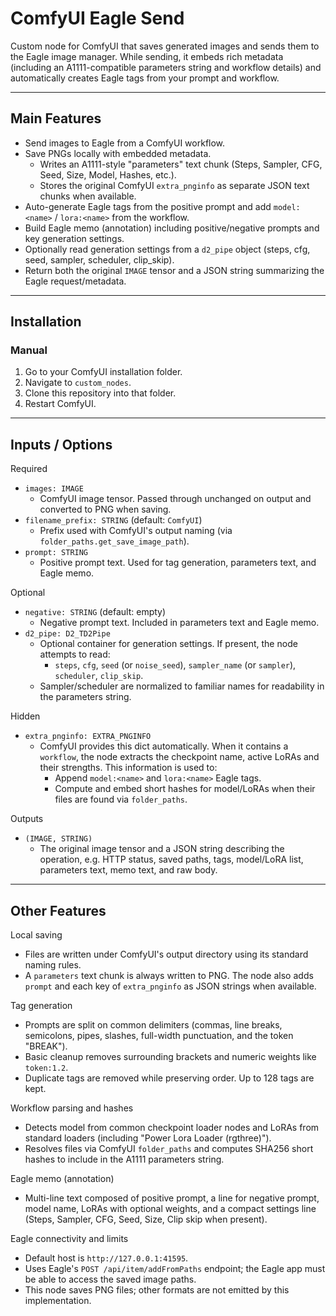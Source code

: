 # ComfyUI Eagle Send

Custom node for ComfyUI that saves generated images and sends them to the Eagle image manager. While sending, it embeds rich metadata (including an A1111-compatible parameters string and workflow details) and automatically creates Eagle tags from your prompt and workflow.

---

## Main Features

- Send images to Eagle from a ComfyUI workflow.
- Save PNGs locally with embedded metadata.
  - Writes an A1111-style "parameters" text chunk (Steps, Sampler, CFG, Seed, Size, Model, Hashes, etc.).
  - Stores the original ComfyUI `extra_pnginfo` as separate JSON text chunks when available.
- Auto-generate Eagle tags from the positive prompt and add `model:<name>` / `lora:<name>` from the workflow.
- Build Eagle memo (annotation) including positive/negative prompts and key generation settings.
- Optionally read generation settings from a `d2_pipe` object (steps, cfg, seed, sampler, scheduler, clip_skip).
- Return both the original `IMAGE` tensor and a JSON string summarizing the Eagle request/metadata.

---

## Installation

### Manual
1. Go to your ComfyUI installation folder.
2. Navigate to `custom_nodes`.
3. Clone this repository into that folder.
4. Restart ComfyUI.

---

## Inputs / Options

Required
- `images: IMAGE`
  - ComfyUI image tensor. Passed through unchanged on output and converted to PNG when saving.
- `filename_prefix: STRING` (default: `ComfyUI`)
  - Prefix used with ComfyUI's output naming (via `folder_paths.get_save_image_path`).
- `prompt: STRING`
  - Positive prompt text. Used for tag generation, parameters text, and Eagle memo.

Optional
- `negative: STRING` (default: empty)
  - Negative prompt text. Included in parameters text and Eagle memo.
- `d2_pipe: D2_TD2Pipe`
  - Optional container for generation settings. If present, the node attempts to read:
    - `steps`, `cfg`, `seed` (or `noise_seed`), `sampler_name` (or `sampler`), `scheduler`, `clip_skip`.
  - Sampler/scheduler are normalized to familiar names for readability in the parameters string.

Hidden
- `extra_pnginfo: EXTRA_PNGINFO`
  - ComfyUI provides this dict automatically. When it contains a `workflow`, the node extracts the checkpoint name, active LoRAs and their strengths. This information is used to:
    - Append `model:<name>` and `lora:<name>` Eagle tags.
    - Compute and embed short hashes for model/LoRAs when their files are found via `folder_paths`.

Outputs
- `(IMAGE, STRING)`
  - The original image tensor and a JSON string describing the operation, e.g. HTTP status, saved paths, tags, model/LoRA list, parameters text, memo text, and raw body.

---

## Other Features

Local saving
- Files are written under ComfyUI's output directory using its standard naming rules.
- A `parameters` text chunk is always written to PNG. The node also adds `prompt` and each key of `extra_pnginfo` as JSON strings when available.

Tag generation
- Prompts are split on common delimiters (commas, line breaks, semicolons, pipes, slashes, full-width punctuation, and the token "BREAK").
- Basic cleanup removes surrounding brackets and numeric weights like `token:1.2`.
- Duplicate tags are removed while preserving order. Up to 128 tags are kept.

Workflow parsing and hashes
- Detects model from common checkpoint loader nodes and LoRAs from standard loaders (including "Power Lora Loader (rgthree)").
- Resolves files via ComfyUI `folder_paths` and computes SHA256 short hashes to include in the A1111 parameters string.

Eagle memo (annotation)
- Multi-line text composed of positive prompt, a line for negative prompt, model name, LoRAs with optional weights, and a compact settings line (Steps, Sampler, CFG, Seed, Size, Clip skip when present).

Eagle connectivity and limits
- Default host is `http://127.0.0.1:41595`.
- Uses Eagle's `POST /api/item/addFromPaths` endpoint; the Eagle app must be able to access the saved image paths.
- This node saves PNG files; other formats are not emitted by this implementation.
